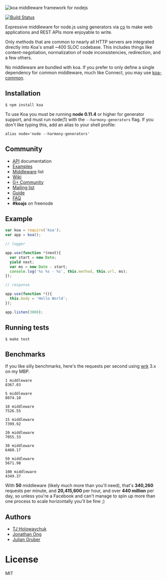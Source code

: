 ![koa middleware framework for nodejs](https://i.cloudup.com/uXIzgVnPWG-150x150.png)

  [![Build Status](https://travis-ci.org/koajs/koa.png)](https://travis-ci.org/koajs/koa)

  Expressive middleware for node.js using generators via [co](https://github.com/visionmedia/co)
  to make web applications and REST APIs more enjoyable to write.

  Only methods that are common to nearly all HTTP servers are integrated directly into Koa's small ~400 SLOC codebase. This
  includes things like content-negotiation, normalization of node inconsistencies, redirection, and a few others.

  No middleware are bundled with koa. If you prefer to only define a single dependency for common middleware, much like Connect, you may use
  [koa-common](https://github.com/koajs/common).

## Installation

```
$ npm install koa
```

  To use Koa you must be running __node 0.11.4__ or higher for generator support, and must run node(1)
  with the `--harmony-generators` flag. If you don't like typing this, add an alias to your shell profile:

```
alias node='node --harmony-generators'
```

## Community

 - [API](docs/api/index.md) documentation
 - [Examples](https://github.com/koajs/examples)
 - [Middleware](https://github.com/koajs/koa/wiki) list
 - [Wiki](https://github.com/koajs/koa/wiki)
 - [G+ Community](https://plus.google.com/communities/101845768320796750641)
 - [Mailing list](https://groups.google.com/forum/#!forum/koajs)
 - [Guide](docs/guide.md)
 - [FAQ](docs/faq.md)
 - __#koajs__ on freenode

## Example

```js
var koa = require('koa');
var app = koa();

// logger

app.use(function *(next){
  var start = new Date;
  yield next;
  var ms = new Date - start;
  console.log('%s %s - %s', this.method, this.url, ms);
});

// response

app.use(function *(){
  this.body = 'Hello World';
});

app.listen(3000);
```

## Running tests

```
$ make test
```

## Benchmarks

  If you like silly benchmarks, here's the requests per second using
  [wrk](https://github.com/wg/wrk) 3.x on my MBP.

```
1 middleware
8367.03

5 middleware
8074.10

10 middleware
7526.55

15 middleware
7399.92

20 middleware
7055.33

30 middleware
6460.17

50 middleware
5671.98

100 middleware
4349.37
```

  With __50__ middleware (likely much more than you'll need), that's __340,260__ requests per minute, and __20,415,600__ per hour,  and over __440 million__ per day, so unless you're a Facebook and can't manage to spin up more
  than one process to scale horizontally you'll be fine ;)

## Authors

  - [TJ Holowaychuk](https://github.com/visionmedia)
  - [Jonathan Ong](https://github.com/jonathanong)
  - [Julian Gruber](https://github.com/juliangruber)

# License

  MIT
